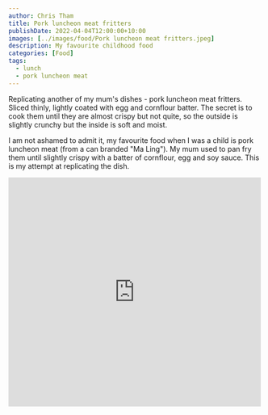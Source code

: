 ```yaml
---
author: Chris Tham
title: Pork luncheon meat fritters
publishDate: 2022-04-04T12:00:00+10:00
images: [../images/food/Pork luncheon meat fritters.jpeg]
description: My favourite childhood food
categories: [Food]
tags:
  - lunch
  - pork luncheon meat
---
```

Replicating another of my mum's dishes - pork luncheon meat fritters. Sliced thinly, lightly coated with egg and cornflour batter. The secret is to cook them until they are almost crispy but not quite, so the outside is slightly crunchy but the inside is soft and moist.

I am not ashamed to admit it, my favourite food when I was a child is
pork luncheon meat (from a can branded "Ma Ling"). My mum used to pan fry them
until slightly crispy with a batter of cornflour, egg and soy sauce. This is
my attempt at replicating the dish.

<iframe src="https://www.facebook.com/plugins/post.php?href=https%3A%2F%2Fwww.facebook.com%2Fchris1.tham%2Fposts%2Fpfbid0x7NRKRy6qpmdrJ1tws278VwJPjxKVX4MK4MRsRfzj83Y8Jjp8HkDANXeys17ac5hl&show_text=true&width=500" width="500" height="454" style="border:none;overflow:hidden" scrolling="no" frameborder="0" allowfullscreen="true" allow="autoplay; clipboard-write; encrypted-media; picture-in-picture; web-share"></iframe>
